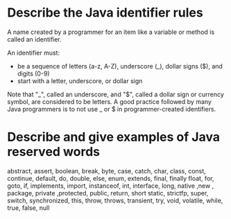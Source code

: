# Describe the Java identifier rules
A name created by a programmer for an item like a variable or method is called an identifier. 

An identifier must:

- be a sequence of letters (a-z, A-Z), underscore (_), dollar signs ($), and digits (0-9)
- start with a letter, underscore, or dollar sign

Note that "_", called an underscore, and "$", called a dollar sign or currency symbol, are considered to be letters.
A good practice followed by many Java programmers is to not use _ or $ in programmer-created identifiers.

# Describe and give examples of Java reserved words
abstract, assert, boolean, break, byte, case, catch, char, class, const, continue, default, do, double, else, enum, extends, final, finally
float, for, goto, if, implements, import, instanceof, int, interface, long, native ,new , package, private ,protected, public, return, short
static, strictfp, super, switch, synchronized, this, throw, throws, transient, try, void, volatile, while, true, false, null
